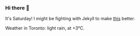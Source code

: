 ### Hi there :wave:

It's Saturday! I might be fighting with Jekyll to make [this](https://swissclubtoronto.ca) better.

Weather in Toronto: light rain, at +3°C.
